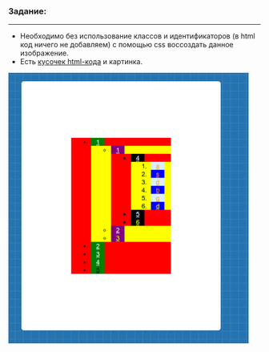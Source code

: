 ### Задание:
-----
* Необходимо без использование классов и идентификаторов (в html код ничего не добавляем) с помощью css воссоздать данное изображение.
* Есть [кусочек html-кода](html-code.html) и картинка.
<img src="css-desk.png" width="480" height="540">


